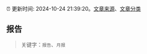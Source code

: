 :alarm_clock: 更新时间: 2024-10-24 21:39:20。[文章来源](/README.md)、[文章分类](/TAGS.md)

## 报告


> 关键字：`报告`、`月报`



